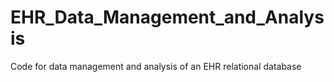 # EHR_Data_Management_and_Analysis
Code for data management and analysis of an EHR relational database
